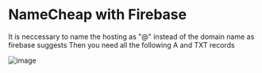 # NameCheap with Firebase
It is neccessary to name the hosting as "@" instead of the domain name as firebase suggests
Then you need all the following A and TXT records

![image](https://user-images.githubusercontent.com/4195550/104412356-5cff5b80-556c-11eb-9bb9-68cbb21ac8ee.png)
